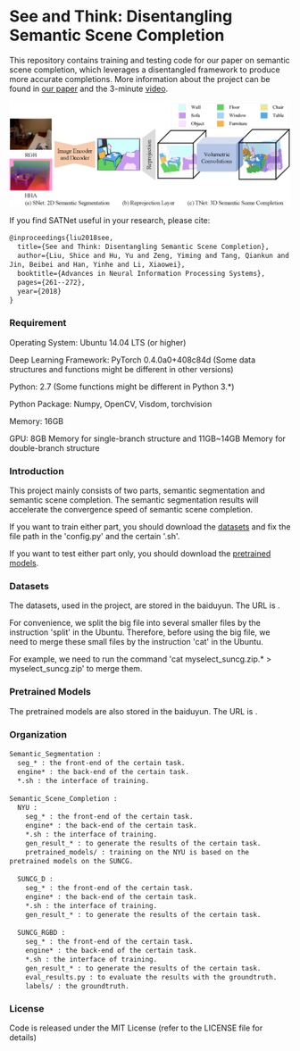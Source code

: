 # See and Think: Disentangling Semantic Scene Completion

This repository contains training and testing code for our paper on semantic scene completion, which leverages a disentangled framework to produce more accurate completions. More information about the project can be found in [our paper](https://papers.nips.cc/paper/7310-see-and-think-disentangling-semantic-scene-completion.pdf) and the 3-minute [video](https://youtu.be/YXvniY2U5ml).

![framework](image/framework.png)

If you find SATNet useful in your research, please cite:

	@inproceedings{liu2018see,
	  title={See and Think: Disentangling Semantic Scene Completion},
	  author={Liu, Shice and Hu, Yu and Zeng, Yiming and Tang, Qiankun and Jin, Beibei and Han, Yinhe and Li, Xiaowei},
	  booktitle={Advances in Neural Information Processing Systems},
	  pages={261--272},
	  year={2018}
	}

### Requirement

Operating System: Ubuntu 14.04 LTS (or higher)

Deep Learning Framework: PyTorch 0.4.0a0+408c84d (Some data structures and functions might be different in other versions)

Python: 2.7 (Some functions might be different in Python 3.*)

Python Package: Numpy, OpenCV, Visdom, torchvision

Memory: 16GB

GPU: 8GB Memory for single-branch structure and 11GB~14GB Memory for double-branch structure

### Introduction

This project mainly consists of two parts, semantic segmentation and semantic scene completion. The semantic segmentation results will accelerate the convergence speed of semantic scene completion.

If you want to train either part, you should download the [datasets](#Datasets) and fix the file path in the 'config.py' and the certain '.sh'.

If you want to test either part only, you should download the [pretrained models](#Pretrained-Models).

### Datasets

The datasets, used in the project, are stored in the baiduyun. The URL is []().

For convenience, we split the big file into several smaller files by the instruction 'split' in the Ubuntu. Therefore, before using the big file, we need to merge these small files by the instruction 'cat' in the Ubuntu.

For example, we need to run the command 'cat myselect_suncg.zip.* > myselect_suncg.zip' to merge them.

### Pretrained Models

The pretrained models are also stored in the baiduyun. The URL is []().

### Organization

	Semantic_Segmentation : 
	  seg_* : the front-end of the certain task.
	  engine* : the back-end of the certain task.
	  *.sh : the interface of training.

	Semantic_Scene_Completion :
	  NYU :
	    seg_* : the front-end of the certain task.
	    engine* : the back-end of the certain task.
	    *.sh : the interface of training.
	    gen_result_* : to generate the results of the certain task.
	    pretrained_models/ : training on the NYU is based on the pretrained models on the SUNCG.

	  SUNCG_D :
	    seg_* : the front-end of the certain task.
	    engine* : the back-end of the certain task.
	    *.sh : the interface of training.
	    gen_result_* : to generate the results of the certain task.

	  SUNCG_RGBD :
	    seg_* : the front-end of the certain task.
	    engine* : the back-end of the certain task.
	    *.sh : the interface of training.
	    gen_result_* : to generate the results of the certain task.
	    eval_results.py : to evaluate the results with the groundtruth.
	    labels/ : the groundtruth.

### License

Code is released under the MIT License (refer to the LICENSE file for details)
